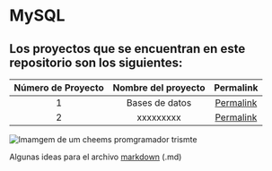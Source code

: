 # MySQL

## Los proyectos que se encuentran en este repositorio son los siguientes:

|Número de Proyecto|Nombre del proyecto|Permalink|
|:----------------:|:-----------------:|:-------:|
|    1    |Bases de datos|[Permalink](https://github.com/BlaeckHardt/MySQL/blob/ab337c7ec8bbd57664c17319fd084ef38845733a/Bases%20de%20datos.md)|
|    2    |xxxxxxxxx|[Permalink]()|


![Imamgem de um cheems promgramador trismte](https://www.facebook.com/photo/?fbid=642545160841998&set=a.639099847853196)

Algunas ideas para el archivo [markdown](https://github.com/jfasebook/SoyInformatico/blob/master/README.md) (.md)
